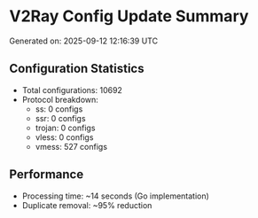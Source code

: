 # V2Ray Config Update Summary
Generated on: 2025-09-12 12:16:39 UTC

## Configuration Statistics
- Total configurations: 10692
- Protocol breakdown:
  - ss: 0 configs
  - ssr: 0 configs
  - trojan: 0 configs
  - vless: 0 configs
  - vmess: 527 configs

## Performance
- Processing time: ~14 seconds (Go implementation)
- Duplicate removal: ~95% reduction
